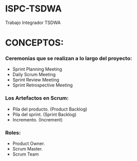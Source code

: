 # ISPC-TSDWA
Trabajo Integrador TSDWA

# CONCEPTOS:
### Ceremonias que se realizan a lo largo del proyecto:
- Sprint Planning Meeting
- Daily Scrum Meeting
- Sprint Review Meeting
- Sprint Retrospective Meeting

### Los Artefactos en Scrum:
- Pila del producto. (Product Backlog)
- Pila del sprint. (Sprint Backlog)
- Incremento. (Increment)

### Roles:
- Product Owner. 
- Scrum Master.
- Scrum Team
